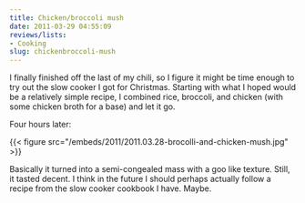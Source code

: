 ```yaml
---
title: Chicken/broccoli mush
date: 2011-03-29 04:55:09
reviews/lists:
- Cooking
slug: chickenbroccoli-mush
---
```

I finally finished off the last of my chili, so I figure it might be time enough to try out the slow cooker I got for Christmas. Starting with what I hoped would be a relatively simple recipe, I combined rice, broccoli, and chicken (with some chicken broth for a base) and let it go.

<!--more-->

Four hours later:

{{< figure src="/embeds/2011/2011.03.28-brocolli-and-chicken-mush.jpg" >}}

Basically it turned into a semi-congealed mass with a goo like texture. Still, it tasted decent. I think in the future I should perhaps actually follow a recipe from the slow cooker cookbook I have. Maybe.
